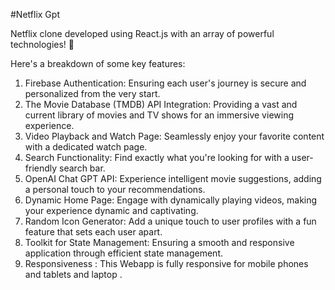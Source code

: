 #Netflix Gpt

Netflix clone developed using React.js with an array of powerful technologies! 🍿

Here's a breakdown of some key features:

1. Firebase Authentication: Ensuring each user's journey is secure and personalized from the very start.
2. The Movie Database (TMDB) API Integration: Providing a vast and current library of movies and TV shows for an immersive viewing experience.
3. Video Playback and Watch Page: Seamlessly enjoy your favorite content with a dedicated watch page.
4. Search Functionality: Find exactly what you're looking for with a user-friendly search bar.
5. OpenAI Chat GPT API: Experience intelligent movie suggestions, adding a personal touch to your recommendations.
6. Dynamic Home Page: Engage with dynamically playing videos, making your experience dynamic and captivating.
7. Random Icon Generator: Add a unique touch to user profiles with a fun feature that sets each user apart.
8. Toolkit for State Management: Ensuring a smooth and responsive application through efficient state management.
9. Responsiveness : This Webapp is fully responsive for mobile phones and tablets and laptop .
